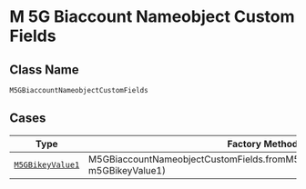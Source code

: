 
# M 5G Biaccount Nameobject Custom Fields

## Class Name

`M5GBiaccountNameobjectCustomFields`

## Cases

| Type | Factory Method |
|  --- | --- |
| [`M5GBikeyValue1`](../../../doc/models/m-5g-bikey-value-1.md) | M5GBiaccountNameobjectCustomFields.fromM5GBikeyValue1(M5GBikeyValue1 m5GBikeyValue1) |

